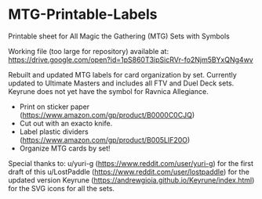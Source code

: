 # MTG-Printable-Labels
Printable sheet for All Magic the Gathering (MTG) Sets with Symbols

Working file (too large for repository) available at: https://drive.google.com/open?id=1pS860T3ipSicRVr-fo2Njm5BYxQNg4wv

Rebuilt and updated MTG labels for card organization by set. Currently updated to Ultimate Masters and includes all FTV and Duel Deck sets. Keyrune does not yet have the symbol for Ravnica Allegiance.

- Print on sticker paper (https://www.amazon.com/gp/product/B0000C0CJQ)
- Cut out with an exacto knife.
- Label plastic dividers (https://www.amazon.com/gp/product/B005LIF20O)
- Organize MTG cards by set!

Special thanks to:
u/yuri-g (https://www.reddit.com/user/yuri-g) for the first draft of this
u/LostPaddle (https://www.reddit.com/user/lostpaddle) for the updated version
Keyrune (https://andrewgioia.github.io/Keyrune/index.html) for the SVG icons for all the sets.
